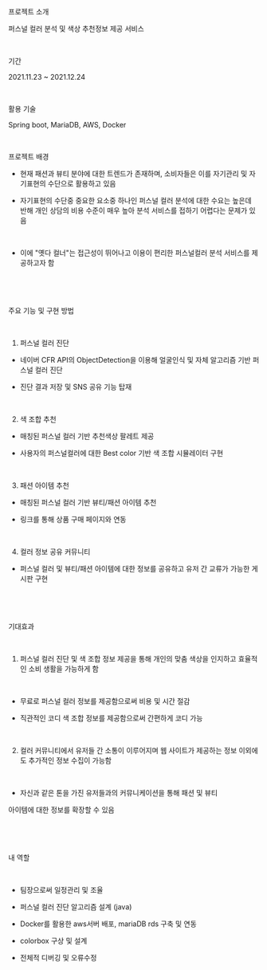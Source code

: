 프로젝트 소개

퍼스널 컬러 분석 및 색상 추천정보 제공 서비스

​

기간

2021.11.23 ~ 2021.12.24

​

활용 기술

Spring boot, MariaDB, AWS, Docker

​

프로젝트 배경


 

- 현재 패션과 뷰티 분야에 대한 트렌드가 존재하며, 소비자들은 이를 자기관리 및 자기표현의 수단으로 활용하고 있음


 

- 자기표현의 수단중 중요한 요소중 하나인 퍼스널 컬러 분석에 대한 수요는 높은데 반해 개인 상담의 비용 수준이 매우 높아 분석 서비스를 접하기 어렵다는 문제가 있음

​

- 이에 "옛다 컬너"는 접근성이 뛰어나고 이용이 편리한 퍼스널컬러 분석 서비스를 제공하고자 함

​

​

주요 기능 및 구현 방법

​

1. 퍼스널 컬러 진단

- 네이버 CFR API의 ObjectDetection을 이용해 얼굴인식 및 자체 알고리즘 기반 퍼스널 컬러 진단

- 진단 결과 저장 및 SNS 공유 기능 탑재

​

2. 색 조합 추천

- 매칭된 퍼스널 컬러 기반 추천색상 팔레트 제공

- 사용자의 퍼스널컬러에 대한 Best color 기반 색 조합 시뮬레이터 구현

​

3. 패션 아이템 추천

- 매칭된 퍼스널 컬러 기반 뷰티/패션 아이템 추천

- 링크를 통해 상품 구매 페이지와 연동

​

4. 컬러 정보 공유 커뮤니티

- 퍼스널 컬러 및 뷰티/패션 아이템에 대한 정보를 공유하고 유저 간 교류가 가능한 게시판 구현

​

​

기대효과

​

1. 퍼스널 컬러 진단 및 색 조합 정보 제공을 통해 개인의 맞춤 색상을 인지하고 효율적인 소비 생활을 가능하게 함

​

- 무료로 퍼스널 컬러 정보를 제공함으로써 비용 및 시간 절감

- 직관적인 코디 색 조합 정보를 제공함으로써 간편하게 코디 가능

​

2. 컬러 커뮤니티에서 유저들 간 소통이 이루어지며 웹 사이트가 제공하는 정보 이외에도 추가적인 정보 수집이 가능함

​

- 자신과 같은 톤을 가진 유저들과의 커뮤니케이션을 통해 패션 및 뷰티

아이템에 대한 정보를 확장할 수 있음

​

​

내 역할

​

- 팀장으로써 일정관리 및 조율

- 퍼스널 컬러 진단 알고리즘 설계 (java)

- Docker를 활용한 aws서버 배포, mariaDB rds 구축 및 연동

- colorbox 구상 및 설계

- 전체적 디버깅 및 오류수정
